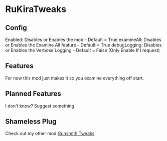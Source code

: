 # RuKiraTweaks
## Config
Enabled: Disables or Enables the mod - Default = True
examineAll: Disables or Enables the Examine All feature - Default = True
debugLogging: Disables or Enables the Verbose Logging - Default = False (Only Enable If I request)


## Features
For now this mod just makes it so you examine everything off start.

## Planned Features
I don't know? Suggest something.

## Shameless Plug
Check out my other mod [Gunsmith Tweaks](https://hub.sp-tarkov.com/files/file/2520-gunsmith-tweaks/)